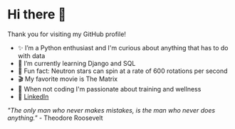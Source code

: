 # Hi there 💾

Thank you for visiting my GitHub profile! 

- ✨ I’m a Python enthusiast and I'm curious about anything that has to do with data
- 🚀 I’m currently learning Django and SQL
- 🌌 Fun fact: Neutron stars can spin at a rate of 600 rotations per second
- 🎬 My favorite movie is The Matrix
- 🥋 When not coding I'm passionate about training and wellness
- 🔗 <a href="https://www.linkedin.com/in/thomas-mahlqvist/">LinkedIn</a>

_"The only man who never makes mistakes, is the man who never does anything."_ - Theodore Roosevelt
